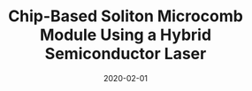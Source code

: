 ---
title: "Chip-Based Soliton Microcomb Module Using a Hybrid Semiconductor Laser"
collection: publications
category: manuscripts
permalink: /publication/2020-02-01-Chip-Based-Soliton-Microcomb-Module-Using-a-Hybrid-Semiconductor-Laser
date: 2020-02-01
venue: '<i>Optics Express</i>'
paperurl: 'https://www.osapublishing.org/abstract.cfm?URI=oe-28-3-2714'
citation: ' Arslan Raja,  Junqiu Liu,  Nicolas Volet,  Rui Wang,  Jijun He,  Erwan Lucas,  Romain Bouchandand,  Paul Morton,  John Bowers,  Tobias Kippenberg, <strong> Chip-Based Soliton Microcomb Module Using a Hybrid Semiconductor Laser.</strong>  <i>Optics Express</i>, 2020.'
---